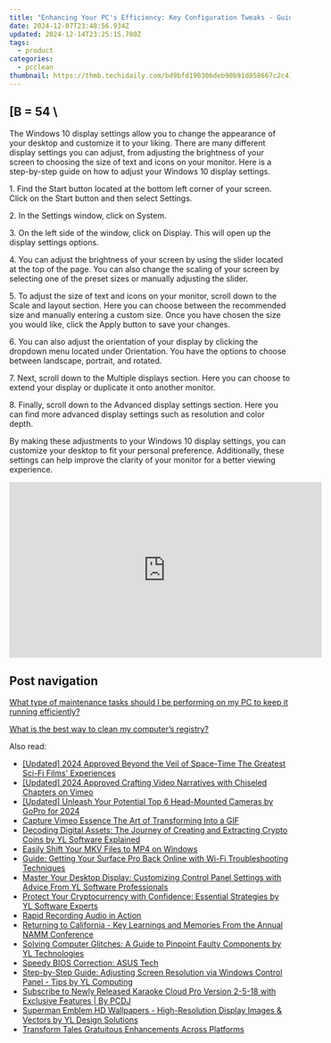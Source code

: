 ```yaml
---
title: "Enhancing Your PC's Efficiency: Key Configuration Tweaks - Guided by YL Computing"
date: 2024-12-07T23:48:56.934Z
updated: 2024-12-14T23:25:15.780Z
tags:
  - product
categories:
  - pcclean
thumbnail: https://thmb.techidaily.com/bd9bfd190306deb90b91d858667c2c41b78982227d8d0c9a830c7fb7735e577b.jpg
---
```


## \[B = 54 \

The Windows 10 display settings allow you to change the appearance of your desktop and customize it to your liking. There are many different display settings you can adjust, from adjusting the brightness of your screen to choosing the size of text and icons on your monitor. Here is a step-by-step guide on how to adjust your Windows 10 display settings. 

1\. Find the Start button located at the bottom left corner of your screen. Click on the Start button and then select Settings.

2\. In the Settings window, click on System.

3\. On the left side of the window, click on Display. This will open up the display settings options. 

4\. You can adjust the brightness of your screen by using the slider located at the top of the page. You can also change the scaling of your screen by selecting one of the preset sizes or manually adjusting the slider.

5\. To adjust the size of text and icons on your monitor, scroll down to the Scale and layout section. Here you can choose between the recommended size and manually entering a custom size. Once you have chosen the size you would like, click the Apply button to save your changes.

6\. You can also adjust the orientation of your display by clicking the dropdown menu located under Orientation. You have the options to choose between landscape, portrait, and rotated.

7\. Next, scroll down to the Multiple displays section. Here you can choose to extend your display or duplicate it onto another monitor.

8\. Finally, scroll down to the Advanced display settings section. Here you can find more advanced display settings such as resolution and color depth. 

By making these adjustments to your Windows 10 display settings, you can customize your desktop to fit your personal preference. Additionally, these settings can help improve the clarity of your monitor for a better viewing experience.

<!-- affiliate ads begin -->
<iframe width="560" height="315" src="https://www.youtube.com/embed/XS1nQCe95LU?si=A2dhdFkSAI61_nKA" title="YouTube video player" frameborder="0" allow="accelerometer; autoplay; clipboard-write; encrypted-media; gyroscope; picture-in-picture; web-share" referrerpolicy="strict-origin-when-cross-origin" allowfullscreen></iframe>
<!-- affiliate ads end -->

## Post navigation

[What type of maintenance tasks should I be performing on my PC to keep it running efficiently?](https://tools.techidaily.com/pcclean/products/)

[What is the best way to clean my computer’s registry?](https://tools.techidaily.com/pcclean/products/)

<ins class="adsbygoogle"
     style="display:block"
     data-ad-format="autorelaxed"
     data-ad-client="ca-pub-7571918770474297"
     data-ad-slot="1223367746"></ins>

<ins class="adsbygoogle"
     style="display:block"
     data-ad-client="ca-pub-7571918770474297"
     data-ad-slot="8358498916"
     data-ad-format="auto"
     data-full-width-responsive="true"></ins>

<span class="atpl-alsoreadstyle">Also read:</span>
<div><ul>
<li><a href="https://fox-helps.techidaily.com/updated-2024-approved-beyond-the-veil-of-space-time-the-greatest-sci-fi-films-experiences/"><u>[Updated] 2024 Approved Beyond the Veil of Space-Time The Greatest Sci-Fi Films' Experiences</u></a></li>
<li><a href="https://vimeo-videos.techidaily.com/updated-2024-approved-crafting-video-narratives-with-chiseled-chapters-on-vimeo/"><u>[Updated] 2024 Approved Crafting Video Narratives with Chiseled Chapters on Vimeo</u></a></li>
<li><a href="https://fox-access.techidaily.com/updated-unleash-your-potential-top-6-head-mounted-cameras-by-gopro-for-2024/"><u>[Updated] Unleash Your Potential Top 6 Head-Mounted Cameras by GoPro for 2024</u></a></li>
<li><a href="https://vimeo-videos.techidaily.com/capture-vimeo-essence-the-art-of-transforming-into-a-gif/"><u>Capture Vimeo Essence The Art of Transforming Into a GIF</u></a></li>
<li><a href="https://win-updates.techidaily.com/decoding-digital-assets-the-journey-of-creating-and-extracting-crypto-coins-by-yl-software-explained/"><u>Decoding Digital Assets: The Journey of Creating and Extracting Crypto Coins by YL Software Explained</u></a></li>
<li><a href="https://windows11.techidaily.com/easily-shift-your-mkv-files-to-mp4-on-windows/"><u>Easily Shift Your MKV Files to MP4 on Windows</u></a></li>
<li><a href="https://tech-renaissance.techidaily.com/guide-getting-your-surface-pro-back-online-with-wi-fi-troubleshooting-techniques/"><u>Guide: Getting Your Surface Pro Back Online with Wi-Fi Troubleshooting Techniques</u></a></li>
<li><a href="https://win-updates.techidaily.com/master-your-desktop-display-customizing-control-panel-settings-with-advice-from-yl-software-professionals/"><u>Master Your Desktop Display: Customizing Control Panel Settings with Advice From YL Software Professionals</u></a></li>
<li><a href="https://win-updates.techidaily.com/protect-your-cryptocurrency-with-confidence-essential-strategies-by-yl-software-experts/"><u>Protect Your Cryptocurrency with Confidence: Essential Strategies by YL Software Experts</u></a></li>
<li><a href="https://screen-activity-recording.techidaily.com/rapid-recording-audio-in-action/"><u>Rapid Recording Audio in Action</u></a></li>
<li><a href="https://win-updates.techidaily.com/returning-to-california-key-learnings-and-memories-from-the-annual-namm-conference/"><u>Returning to California - Key Learnings and Memories From the Annual NAMM Conference</u></a></li>
<li><a href="https://win-updates.techidaily.com/solving-computer-glitches-a-guide-to-pinpoint-faulty-components-by-yl-technologies/"><u>Solving Computer Glitches: A Guide to Pinpoint Faulty Components by YL Technologies</u></a></li>
<li><a href="https://driver-install.techidaily.com/speedy-bios-correction-asus-tech/"><u>Speedy BIOS Correction: ASUS Tech</u></a></li>
<li><a href="https://win-updates.techidaily.com/step-by-step-guide-adjusting-screen-resolution-via-windows-control-panel-tips-by-yl-computing/"><u>Step-by-Step Guide: Adjusting Screen Resolution via Windows Control Panel - Tips by YL Computing</u></a></li>
<li><a href="https://win-updates.techidaily.com/subscribe-to-newly-released-karaoke-cloud-pro-version-2-5-18-with-exclusive-features-by-pcdj/"><u>Subscribe to Newly Released Karaoke Cloud Pro Version 2-5-18 with Exclusive Features | By PCDJ</u></a></li>
<li><a href="https://win-updates.techidaily.com/superman-emblem-hd-wallpapers-high-resolution-display-images-and-vectors-by-yl-design-solutions/"><u>Superman Emblem HD Wallpapers - High-Resolution Display Images & Vectors by YL Design Solutions</u></a></li>
<li><a href="https://facebook-video-content.techidaily.com/transform-tales-gratuitous-enhancements-across-platforms/"><u>Transform Tales Gratuitous Enhancements Across Platforms</u></a></li>
</ul></div>

